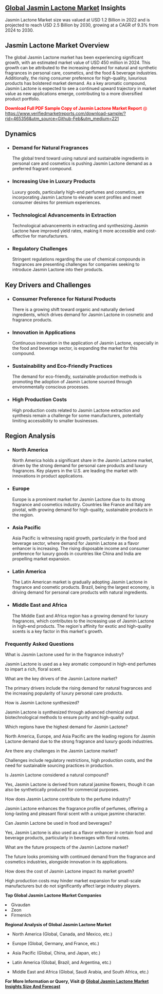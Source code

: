 <h2><a href="https://www.verifiedmarketreports.com/download-sample/?rid=465356&amp;utm_source=Github&amp;utm_medium=221" target="_blank">Global Jasmin Lactone Market</a> Insights</h2><p>Jasmin Lactone Market size was valued at USD 1.2 Billion in 2022 and is projected to reach USD 2.5 Billion by 2030, growing at a CAGR of 9.3% from 2024 to 2030.</p><p> <h2>Jasmin Lactone Market Overview</h2> <p>The global Jasmin Lactone market has been experiencing significant growth, with an estimated market value of USD 450 million in 2024. This growth can be attributed to the increasing demand for natural and synthetic fragrances in personal care, cosmetics, and the food & beverage industries. Additionally, the rising consumer preference for high-quality, luxurious products has bolstered market demand. As a key aromatic compound, Jasmin Lactone is expected to see a continued upward trajectory in market value as new applications emerge, contributing to a more diversified product portfolio.</p> <p><p><span class=""><span style="color: #ff0000;"><strong>Download Full PDF Sample Copy of Jasmin Lactone Market Report</strong> @ </span><a href="https://www.verifiedmarketreports.com/download-sample/?rid=465356&amp;utm_source=Github-Feb&amp;utm_medium=221" target="_blank">https://www.verifiedmarketreports.com/download-sample/?rid=465356&amp;utm_source=Github-Feb&amp;utm_medium=221</a></span></p></p> <h2>Dynamics</h2> <ul> <li><h3>Demand for Natural Fragrances</h3> The global trend toward using natural and sustainable ingredients in personal care and cosmetics is pushing Jasmin Lactone demand as a preferred fragrant compound.</li> <li><h3>Increasing Use in Luxury Products</h3> Luxury goods, particularly high-end perfumes and cosmetics, are incorporating Jasmin Lactone to elevate scent profiles and meet consumer desires for premium experiences.</li> <li><h3>Technological Advancements in Extraction</h3> Technological advancements in extracting and synthesizing Jasmin Lactone have improved yield rates, making it more accessible and cost-effective for manufacturers.</li> <li><h3>Regulatory Challenges</h3> Stringent regulations regarding the use of chemical compounds in fragrances are presenting challenges for companies seeking to introduce Jasmin Lactone into their products.</li> </ul> <h2>Key Drivers and Challenges</h2> <ul> <li><h3>Consumer Preference for Natural Products</h3> There is a growing shift toward organic and naturally derived ingredients, which drives demand for Jasmin Lactone in cosmetic and fragrance products.</li> <li><h3>Innovation in Applications</h3> Continuous innovation in the application of Jasmin Lactone, especially in the food and beverage sector, is expanding the market for this compound.</li> <li><h3>Sustainability and Eco-Friendly Practices</h3> The demand for eco-friendly, sustainable production methods is promoting the adoption of Jasmin Lactone sourced through environmentally conscious processes.</li> <li><h3>High Production Costs</h3> High production costs related to Jasmin Lactone extraction and synthesis remain a challenge for some manufacturers, potentially limiting accessibility to smaller businesses.</li> </ul> <h2>Region Analysis</h2> <ul> <li><h3>North America</h3> North America holds a significant share in the Jasmin Lactone market, driven by the strong demand for personal care products and luxury fragrances. Key players in the U.S. are leading the market with innovations in product applications.</li> <li><h3>Europe</h3> Europe is a prominent market for Jasmin Lactone due to its strong fragrance and cosmetics industry. Countries like France and Italy are pivotal, with growing demand for high-quality, sustainable products in the region.</li> <li><h3>Asia Pacific</h3> Asia Pacific is witnessing rapid growth, particularly in the food and beverage sector, where demand for Jasmin Lactone as a flavor enhancer is increasing. The rising disposable income and consumer preference for luxury goods in countries like China and India are propelling market expansion.</li> <li><h3>Latin America</h3> The Latin American market is gradually adopting Jasmin Lactone in fragrance and cosmetic products. Brazil, being the largest economy, is driving demand for personal care products with natural ingredients.</li> <li><h3>Middle East and Africa</h3> The Middle East and Africa region has a growing demand for luxury fragrances, which contributes to the increasing use of Jasmin Lactone in high-end products. The region's affinity for exotic and high-quality scents is a key factor in this market's growth.</li> </ul> <h3>Frequently Asked Questions</h3> <p>What is Jasmin Lactone used for in the fragrance industry?</p> <p>Jasmin Lactone is used as a key aromatic compound in high-end perfumes to impart a rich, floral scent.</p> <p>What are the key drivers of the Jasmin Lactone market?</p> <p>The primary drivers include the rising demand for natural fragrances and the increasing popularity of luxury personal care products.</p> <p>How is Jasmin Lactone synthesized?</p> <p>Jasmin Lactone is synthesized through advanced chemical and biotechnological methods to ensure purity and high-quality output.</p> <p>Which regions have the highest demand for Jasmin Lactone?</p> <p>North America, Europe, and Asia Pacific are the leading regions for Jasmin Lactone demand due to the strong fragrance and luxury goods industries.</p> <p>Are there any challenges in the Jasmin Lactone market?</p> <p>Challenges include regulatory restrictions, high production costs, and the need for sustainable sourcing practices in production.</p> <p>Is Jasmin Lactone considered a natural compound?</p> <p>Yes, Jasmin Lactone is derived from natural jasmine flowers, though it can also be synthetically produced for commercial purposes.</p> <p>How does Jasmin Lactone contribute to the perfume industry?</p> <p>Jasmin Lactone enhances the fragrance profile of perfumes, offering a long-lasting and pleasant floral scent with a unique jasmine character.</p> <p>Can Jasmin Lactone be used in food and beverages?</p> <p>Yes, Jasmin Lactone is also used as a flavor enhancer in certain food and beverage products, particularly in beverages with floral notes.</p> <p>What are the future prospects of the Jasmin Lactone market?</p> <p>The future looks promising with continued demand from the fragrance and cosmetics industries, alongside innovation in its applications.</p> <p>How does the cost of Jasmin Lactone impact its market growth?</p> <p>High production costs may hinder market expansion for small-scale manufacturers but do not significantly affect large industry players.</p> </p><p><strong>Top Global Jasmin Lactone Market Companies</strong></p><div data-test-id=""><p><li>Givaudan</li><li> Zeon</li><li> Firmenich</li></p><div><strong>Regional Analysis of&nbsp;Global Jasmin Lactone Market</strong></div><ul><li dir="ltr"><p dir="ltr">North America&nbsp;(Global, Canada, and Mexico, etc.)</p></li><li dir="ltr"><p dir="ltr">Europe (Global, Germany, and France, etc.)</p></li><li dir="ltr"><p dir="ltr">Asia Pacific&nbsp;(Global, China, and Japan, etc.)</p></li><li dir="ltr"><p dir="ltr">Latin America&nbsp;(Global, Brazil, and Argentina, etc.)</p></li><li dir="ltr">Middle East and Africa&nbsp;(Global, Saudi Arabia, and South Africa, etc.)</li></ul><p><strong>For More Information or Query, Visit @&nbsp;</strong><strong><a href="https://www.verifiedmarketreports.com/product/jasmin-lactone-market/?utm_source=Github&amp;utm_medium=221" target="_blank">Global Jasmin Lactone Market Insights Size And Forecast</a></strong></p></div>
